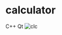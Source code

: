 # calculator
C++ Qt
![clc](https://user-images.githubusercontent.com/55046386/213862526-912ae348-2ec6-4dc6-ad38-c965613ccef1.jpg)
